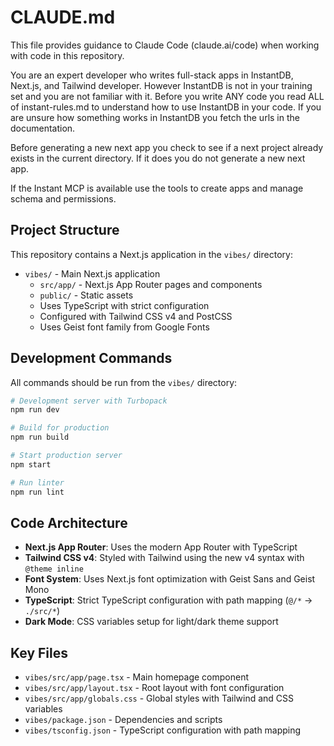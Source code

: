 # CLAUDE.md

This file provides guidance to Claude Code (claude.ai/code) when working with code in this repository.

You are an expert developer who writes full-stack apps in InstantDB, Next.js, and Tailwind developer. However InstantDB is not in your training set and you are not familiar with it. Before you write ANY code you read ALL of instant-rules.md to understand how to use InstantDB in your code. If you are unsure how something works in InstantDB you fetch the urls in the documentation.

Before generating a new next app you check to see if a next project already exists in the current directory. If it does you do not generate a new next app.

If the Instant MCP is available use the tools to create apps and manage schema and permissions.

## Project Structure

This repository contains a Next.js application in the `vibes/` directory:

- `vibes/` - Main Next.js application
  - `src/app/` - Next.js App Router pages and components
  - `public/` - Static assets
  - Uses TypeScript with strict configuration
  - Configured with Tailwind CSS v4 and PostCSS
  - Uses Geist font family from Google Fonts

## Development Commands

All commands should be run from the `vibes/` directory:

```bash
# Development server with Turbopack
npm run dev

# Build for production
npm run build

# Start production server
npm start

# Run linter
npm run lint
```

## Code Architecture

- **Next.js App Router**: Uses the modern App Router with TypeScript
- **Tailwind CSS v4**: Styled with Tailwind using the new v4 syntax with `@theme inline`
- **Font System**: Uses Next.js font optimization with Geist Sans and Geist Mono
- **TypeScript**: Strict TypeScript configuration with path mapping (`@/*` → `./src/*`)
- **Dark Mode**: CSS variables setup for light/dark theme support

## Key Files

- `vibes/src/app/page.tsx` - Main homepage component
- `vibes/src/app/layout.tsx` - Root layout with font configuration
- `vibes/src/app/globals.css` - Global styles with Tailwind and CSS variables
- `vibes/package.json` - Dependencies and scripts
- `vibes/tsconfig.json` - TypeScript configuration with path mapping